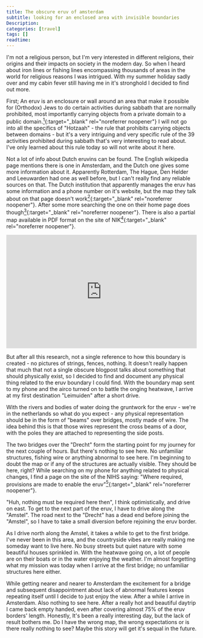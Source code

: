 ```yaml
---
title: The obscure eruv of amsterdam
subtitle: looking for an enclosed area with invisible boundaries
Description:
categories: [travel]
tags: []
readtime: 
--- 
```


I'm not a religious person, but I'm very interested in different religions, their origins and their impacts on society in the modern day. So when I heard about iron lines or fishing lines encompassing thousands of areas in the world for religious reasons I was intrigued. With my summer holiday sadly over and my cabin fever still having me in it's stronghold I decided to find out more.

First; An eruv is an enclosure or wall around an area that make it possible for (Orthodox) Jews to do certain activities during sabbath that are normally prohibited, most importantly carrying objects from a private domain to a public domain.[<sup>1</sup>](https://nihs.nl/faciliteiten/eroev/){:target="_blank" rel="noreferrer noopener"} I will not go into all the specifics of "Hotzaah" - the rule that prohibits carrying objects between domains - but it's a very intriguing and very specific rule of the 39 activities prohibited during sabbath that's very interesting to read about. I've only learned about this rule today so will not write about it here.

Not a lot of info about Dutch eruvins can be found. The English wikipedia page mentions there is one in Amsterdam, and the Dutch one gives some more information about it. Apparently Rotterdam, The Hague, Den Helder and Leeuwarden had one as well before, but I can't really find any reliable sources on that. The Dutch institution that apparently manages the eruv has some information and a phone number on it's website, but the map they talk about on that page doesn't work[<sup>2</sup>](https://nihs.nl/faciliteiten/eroev/){:target="_blank" rel="noreferrer noopener"}. After some more searching the one on their home page does though[<sup>3</sup>](https://nihs.nl/){:target="_blank" rel="noreferrer noopener"}. There is also a partial map available in PDF format on the site of NIK[<sup>4</sup>](https://www.nik.nl//uploadedDocs/Amsterdam%20Eroevkaart1%20tm%20Sportlaan%2014%20maart%202008.pdf){:target="_blank" rel="noreferrer noopener"}. 

<iframe src="https://www.google.com/maps/d/embed?mid=1K9JpabMj1Wgdjy6O41Tqk_nvKes" width="100%" height="300px" frameborder="0" style="border:0" allowfullscreen></iframe>

But after all this research, not a single reference to how this boundary is created - no pictures of strings, fences, nothing. It doesn't really happen that much that not a single obscure blogpost talks about something that should physically exist, so I decided to find and document any physical thing related to the eruv boundary I could find. With the boundary map sent to my phone and the airco turned on to battle the onging heatwave, I arrive at my first destination "Leimuiden" after a short drive.

With the rivers and bodies of water doing the gruntwork for the eruv - we're in the netherlands so what do you expect - any physical representation should be in the form of "beams" over bridges, mostly made of wire. The idea behind this is that those wires represent the cross beams of a door, with the poles they are attached to representing the side posts.

The two bridges over the "Drecht" form the starting point for my journey for the next couple of hours. But there's nothing to see here. No unfamiliar structures, fishing wire or anything abnormal to see here. I'm beginning to doubt the map or if any of the structures are actually visible. They should be here, right? While searching on my phone for anything related to physical changes, I find a page on the site of the NIHS saying: "Where required, provisions are made to enable the eruv"[<sup>5</sup>](https://nihs.nl/actueel/196/uitleg-van-het-rabbinaat-mbt-de-eroev/){:target="_blank" rel="noreferrer noopener"}.

"Huh, nothing must be required here then", I think optimistically, and drive on east. To get to the next part of the eruv, I have to drive along the "Amstel". The road next to the "Drecht" has a dead end before joining the "Amstel", so I have to take a small diversion before rejoining the eruv border.

As I drive north along the Amstel, it takes a while to get to the first bridge. I've never been in this area, and the countryside vibes are really making me someday want to live here. No busy streets but quiet nature with some beautiful houses sprinkled in. With the heatwave going on, a lot of people are on their boats or in the water enjoying the weather. I'm almost forgetting what my mission was today when I arrive at the first bridge; no unfamiliar structures here either.

While getting nearer and nearer to Amsterdam the excitement for a bridge and subsequent disappointment about lack of abnormal features keeps repeating itself until I decide to just enjoy the view. After a while I arrive in Amsterdam. Also nothing to see here. After a really hot and beautiful daytrip I came back empty handed, even after covering almost 75% of the eruv borders' length. Honestly, It's been a really interesting day, but the lack of result bothers me. Do I have the wrong map, the wrong expectations or is there really nothing to see? Maybe this story will get it's sequal in the future.